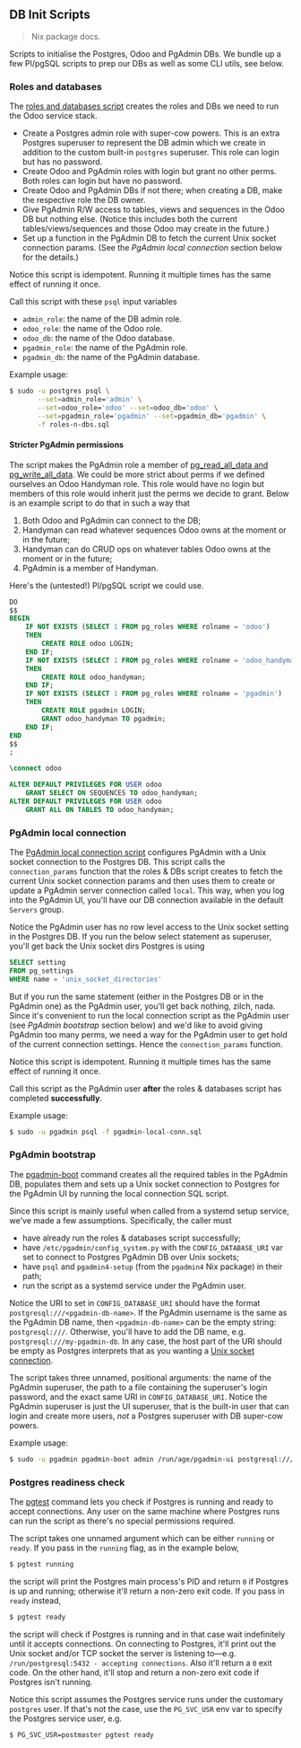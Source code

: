 DB Init Scripts
---------------
> Nix package docs.

Scripts to initialise the Postgres, Odoo and PgAdmin DBs. We bundle
up a few Pl/pgSQL scripts to prep our DBs as well as some CLI utils,
see below.


### Roles and databases

The [roles and databases script][roles-n-dbs] creates the roles and
DBs we need to run the Odoo service stack.

- Create a Postgres admin role with super-cow powers. This is
  an extra Postgres superuser to represent the DB admin which
  we create in addition to the custom built-in `postgres`
  superuser. This role can login but has no password.
- Create Odoo and PgAdmin roles with login but grant no other
  perms. Both roles can login but have no password.
- Create Odoo and PgAdmin DBs if not there; when creating a DB,
  make the respective role the DB owner.
- Give PgAdmin R/W access to tables, views and sequences in the
  Odoo DB but nothing else. (Notice this includes both the current
  tables/views/sequences and those Odoo may create in the future.)
- Set up a function in the PgAdmin DB to fetch the current Unix
  socket connection params. (See the *PgAdmin local connection*
  section below for the details.)

Notice this script is idempotent. Running it multiple times has the
same effect of running it once.

Call this script with these `psql` input variables
- `admin_role`: the name of the DB admin role.
- `odoo_role`: the name of the Odoo role.
- `odoo_db`: the name of the Odoo database.
- `pgadmin_role`: the name of the PgAdmin role.
- `pgadmin_db`: the name of the PgAdmin database.

Example usage:

```bash
$ sudo -u postgres psql \
       --set=admin_role='admin' \
       --set=odoo_role='odoo' --set=odoo_db='odoo' \
       --set=pgadmin_role='pgadmin' --set=pgadmin_db='pgadmin' \
       -f roles-n-dbs.sql
```

#### Stricter PgAdmin permissions
The script makes the PgAdmin role a member of [pg_read_all_data and
pg_write_all_data][pg-roles]. We could be more strict about perms if
we defined ourselves an Odoo Handyman role. This role would have no
login but members of this role would inherit just the perms we decide
to grant. Below is an example script to do that in such a way that

1. Both Odoo and PgAdmin can connect to the DB;
2. Handyman can read whatever sequences Odoo owns at the moment
   or in the future;
3. Handyman can do CRUD ops on whatever tables Odoo owns at the
   moment or in the future;
4. PgAdmin is a member of Handyman.

Here's the (untested!) Pl/pgSQL script we could use.

```sql
DO
$$
BEGIN
    IF NOT EXISTS (SELECT 1 FROM pg_roles WHERE rolname = 'odoo')
    THEN
        CREATE ROLE odoo LOGIN;
    END IF;
    IF NOT EXISTS (SELECT 1 FROM pg_roles WHERE rolname = 'odoo_handyman')
    THEN
        CREATE ROLE odoo_handyman;
    END IF;
    IF NOT EXISTS (SELECT 1 FROM pg_roles WHERE rolname = 'pgadmin')
    THEN
        CREATE ROLE pgadmin LOGIN;
        GRANT odoo_handyman TO pgadmin;
    END IF;
END
$$
;

\connect odoo

ALTER DEFAULT PRIVILEGES FOR USER odoo
    GRANT SELECT ON SEQUENCES TO odoo_handyman;
ALTER DEFAULT PRIVILEGES FOR USER odoo
    GRANT ALL ON TABLES TO odoo_handyman;
```


### PgAdmin local connection

The [PgAdmin local connection script][local-conn] configures PgAdmin
with a Unix socket connection to the Postgres DB. This script calls
the `connection_params` function that the roles & DBs script creates
to fetch the current Unix socket connection params and then uses them
to create or update a PgAdmin server connection called `local`. This
way, when you log into the PgAdmin UI, you'll have our DB connection
available in the default `Servers` group.

Notice the PgAdmin user has no row level access to the Unix socket
setting in the Postgres DB. If you run the below select statement
as superuser, you'll get back the Unix socket dirs Postgres is using

```sql
SELECT setting
FROM pg_settings
WHERE name = 'unix_socket_directories'
```

But if you run the same statement (either in the Postgres DB or in
the PgAdmin one) as the PgAdmin user, you'll get back nothing, zilch,
nada. Since it's convenient to run the local connection script as
the PgAdmin user (see *PgAdmin bootstrap* section below) and we'd
like to avoid giving PgAdmin too many perms, we need a way for the
PgAdmin user to get hold of the current connection settings. Hence
the `connection_params` function.

Notice this script is idempotent. Running it multiple times has the
same effect of running it once.

Call this script as the PgAdmin user **after** the roles & databases
script has completed **successfully**.

Example usage:

```bash
$ sudo -u pgadmin psql -f pgadmin-local-conn.sql
```


### PgAdmin bootstrap

The [pgadmin-boot][boot] command creates all the required tables in
the PgAdmin DB, populates them and sets up a Unix socket connection
to Postgres for the PgAdmin UI by running the local connection SQL
script.

Since this script is mainly useful when called from a systemd setup
service, we've made a few assumptions. Specifically, the caller must

- have already run the roles & databases script successfully;
- have `/etc/pgadmin/config_system.py` with the `CONFIG_DATABASE_URI`
  var set to connect to Postgres PgAdmin DB over Unix sockets;
- have `psql` and `pgadmin4-setup` (from the `pgadmin4` Nix package)
  in their path;
- run the script as a systemd service under the PgAdmin user.

Notice the URI to set in `CONFIG_DATABASE_URI` should have the
format `postgresql:///<pgadmin-db-name>`. If the PgAdmin username
is the same as the PgAdmin DB name, then `<pgadmin-db-name>` can be
the empty string: `postgresql:///`. Otherwise, you'll have to add
the DB name, e.g. `postgresql:///my-pgadmin-db`. In any case, the
host part of the URI should be empty as Postgres interprets that
as you wanting a [Unix socket connection][pg-uri].

The script takes three unnamed, positional arguments: the name of
the PgAdmin superuser, the path to a file containing the superuser's
login password, and the exact same URI in `CONFIG_DATABASE_URI`.
Notice the PgAdmin superuser is just the UI superuser, that is the
built-in user that can login and create more users, *not* a Postgres
superuser with DB super-cow powers.

Example usage:

```bash
$ sudo -u pgadmin pgadmin-boot admin /run/age/pgadmin-ui postgresql:///
```


### Postgres readiness check

The [pgtest][pgtest] command lets you check if Postgres is running
and ready to accept connections. Any user on the same machine where
Postgres runs can run the script as there's no special permissions
required.

The script takes one unnamed argument which can be either `running`
or `ready`. If you pass in the `running` flag, as in the example
below,

```bash
$ pgtest running
```

the script will print the Postgres main process's PID and return `0`
if Postgres is up and running; otherwise it'll return a non-zero exit
code. If you pass in `ready` instead,

```bash
$ pgtest ready
```

the script will check if Postgres is running and in that case wait
indefinitely until it accepts connections. On connecting to Postgres,
it'll print out the Unix socket and/or TCP socket the server is listening
to—e.g. `/run/postgresql:5432 - accepting connections`. Also it'll
return a `0` exit code. On the other hand, it'll stop and return a
non-zero exit code if Postgres isn't running.

Notice this script assumes the Postgres service runs under the customary
`postgres` user. If that's not the case, use the `PG_SVC_USR` env var
to specify the Postgres service user, e.g.

```bash
$ PG_SVC_USR=postmaster pgtest ready
```




[boot]: ./sh/pgadmin-boot.sh
[local-conn]: ./sql/pgadmin-local-conn.sql
[pg-roles]: https://www.postgresql.org/docs/15/predefined-roles.html
[pg-uri]: https://www.postgresql.org/docs/current/libpq-connect.html#LIBPQ-CONNSTRING
[pgtest]: ./sh/pgtest.sh
[roles-n-dbs]: ./sql/roles-n-dbs.sql
